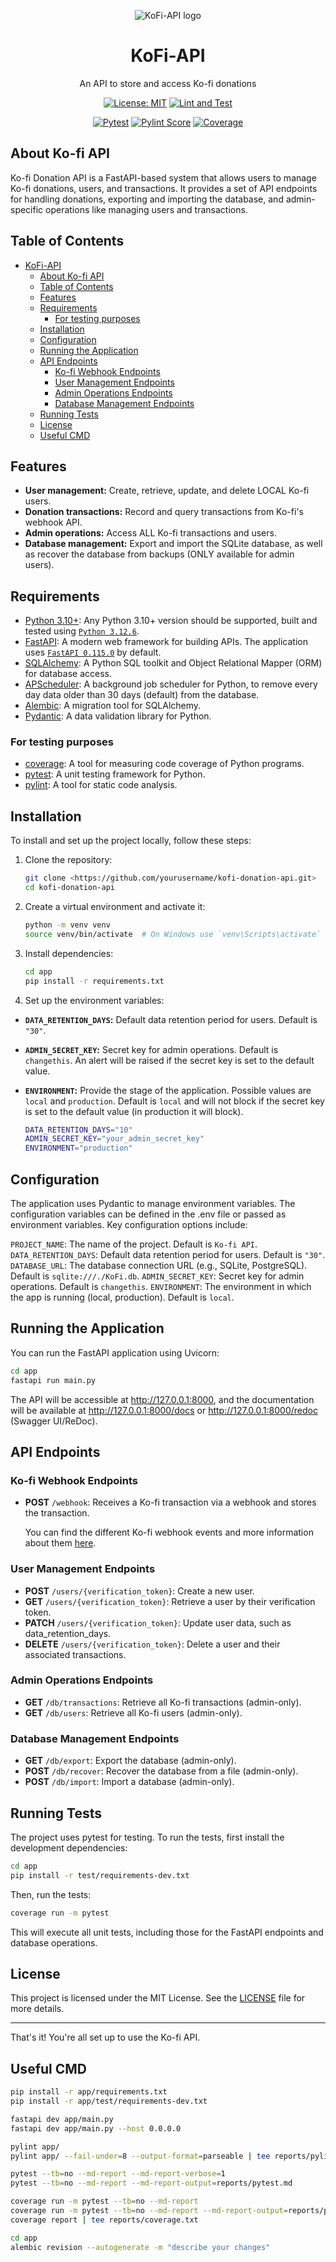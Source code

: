 <div align="center">

![KoFi-API logo](./img/bitmap.svg "KoFi-API logo")

# KoFi-API

An API to store and access Ko-fi donations

<!-- Badges -->
[![License: MIT](https://img.shields.io/badge/License-MIT-yellow.svg)](https://opensource.org/licenses/MIT)
[![Lint and Test](https://github.com/LordLumineer/KoFi-API/actions/workflows/lint_and_test_push.yml/badge.svg?branch=master)](https://github.com/LordLumineer/KoFi-API/actions/workflows/lint_and_test_push.yml)

[![Pytest](./img/pytest_badge.svg)](./reports/pytest.md)
[![Pylint Score](./img/pylint_badge.svg)](./reports/pylint.txt)
[![Coverage](./img/coverage_badge.svg)](./reports/coverage.txt)
</div>

## About Ko-fi API

Ko-fi Donation API is a FastAPI-based system that allows users to manage Ko-fi donations, users, and transactions. It provides a set of API endpoints for handling donations, exporting and importing the database, and admin-specific operations like managing users and transactions.

## Table of Contents

- [KoFi-API](#kofi-api)
  - [About Ko-fi API](#about-ko-fi-api)
  - [Table of Contents](#table-of-contents)
  - [Features](#features)
  - [Requirements](#requirements)
    - [For testing purposes](#for-testing-purposes)
  - [Installation](#installation)
  - [Configuration](#configuration)
  - [Running the Application](#running-the-application)
  - [API Endpoints](#api-endpoints)
    - [Ko-fi Webhook Endpoints](#ko-fi-webhook-endpoints)
    - [User Management Endpoints](#user-management-endpoints)
    - [Admin Operations Endpoints](#admin-operations-endpoints)
    - [Database Management Endpoints](#database-management-endpoints)
  - [Running Tests](#running-tests)
  - [License](#license)
  - [Useful CMD](#useful-cmd)

## Features

- **User management:** Create, retrieve, update, and delete LOCAL Ko-fi users.
- **Donation transactions:** Record and query transactions from Ko-fi's webhook API.
- **Admin operations:** Access ALL Ko-fi transactions and users.
- **Database management:** Export and import the SQLite database, as well as recover the database from backups (ONLY available for admin users).

## Requirements

- [Python 3.10+](https://www.python.org/downloads/): Any Python 3.10+ version should be supported, built and tested using [`Python 3.12.6`](https://www.python.org/downloads/release/python-3126/).
- [FastAPI](https://fastapi.tiangolo.com/): A modern web framework for building APIs. The application uses [`FastAPI 0.115.0`](https://github.com/fastapi/fastapi/releases/tag/0.115.0) by default.
- [SQLAlchemy](https://www.sqlalchemy.org): A Python SQL toolkit and Object Relational Mapper (ORM) for database access.
- [APScheduler](https://apscheduler.readthedocs.io): A background job scheduler for Python, to remove every day data older than 30 days (default) from the database.
- [Alembic](https://alembic.sqlalchemy.org): A migration tool for SQLAlchemy.
- [Pydantic](https://docs.pydantic.dev): A data validation library for Python.

### For testing purposes

- [coverage](https://coverage.readthedocs.io/en/coverage-5.5/): A tool for measuring code coverage of Python programs.
- [pytest](https://docs.pytest.org/en/6.2.x/): A unit testing framework for Python.
- [pylint](https://pylint.pycqa.org/): A tool for static code analysis.

## Installation

To install and set up the project locally, follow these steps:

1. Clone the repository:

    ```bash
    git clone <https://github.com/yourusername/kofi-donation-api.git>
    cd kofi-donation-api
    ```

2. Create a virtual environment and activate it:

    ```bash
    python -m venv venv
    source venv/bin/activate  # On Windows use `venv\Scripts\activate`
    ```

3. Install dependencies:

    ```bash
    cd app
    pip install -r requirements.txt
    ```

4. Set up the environment variables:

- **`DATA_RETENTION_DAYS`:** Default data retention period for users. Default is `"30"`.
- **`ADMIN_SECRET_KEY`:** Secret key for admin operations. Default is `changethis`. An alert will be raised if the secret key is set to the default value.
- **`ENVIRONMENT`:** Provide the stage of the application. Possible values are `local` and `production`. Default is `local` and will not block if the secret key is set to the default value (in production it will block).

    ```bash
    DATA_RETENTION_DAYS="10"
    ADMIN_SECRET_KEY="your_admin_secret_key"
    ENVIRONMENT="production"
    ```

## Configuration

The application uses Pydantic to manage environment variables. The configuration variables can be defined in the .env file or passed as environment variables. Key configuration options include:

`PROJECT_NAME`: The name of the project. Default is `Ko-fi API`.
`DATA_RETENTION_DAYS`: Default data retention period for users. Default is `"30"`.
`DATABASE_URL`: The database connection URL (e.g., SQLite, PostgreSQL). Default is `sqlite:///./KoFi.db`.
`ADMIN_SECRET_KEY`: Secret key for admin operations. Default is `changethis`.
`ENVIRONMENT`: The environment in which the app is running (local, production). Default is `local`.

## Running the Application

You can run the FastAPI application using Uvicorn:

```bash
cd app
fastapi run main.py
```

The API will be accessible at <http://127.0.0.1:8000>, and the documentation will be available at <http://127.0.0.1:8000/docs> or <http://127.0.0.1:8000/redoc> (Swagger UI/ReDoc).

## API Endpoints

### Ko-fi Webhook Endpoints

- **POST** `/webhook`: Receives a Ko-fi transaction via a webhook and stores the transaction.

    You can find the different Ko-fi webhook events and more information about them [here](https://help.ko-fi.com/hc/en-us/articles/360004162298-Does-Ko-fi-have-an-API-or-webhook).

### User Management Endpoints

- **POST** `/users/{verification_token}`: Create a new user.
- **GET** `/users/{verification_token}`: Retrieve a user by their verification token.
- **PATCH** `/users/{verification_token}`: Update user data, such as data_retention_days.
- **DELETE** `/users/{verification_token}`: Delete a user and their associated transactions.

### Admin Operations Endpoints

- **GET** `/db/transactions`: Retrieve all Ko-fi transactions (admin-only).
- **GET** `/db/users`: Retrieve all Ko-fi users (admin-only).

### Database Management Endpoints

- **GET** `/db/export`: Export the database (admin-only).
- **POST** `/db/recover`: Recover the database from a file (admin-only).
- **POST** `/db/import`: Import a database (admin-only).

## Running Tests

The project uses pytest for testing. To run the tests, first install the development dependencies:

```bash
cd app
pip install -r test/requirements-dev.txt
```

Then, run the tests:

```bash
coverage run -m pytest
```

This will execute all unit tests, including those for the FastAPI endpoints and database operations.

## License

This project is licensed under the MIT License. See the [LICENSE](LICENSE) file for more details.

---

That's it! You're all set up to use the Ko-fi API.

## Useful CMD

```bash
pip install -r app/requirements.txt
pip install -r app/test/requirements-dev.txt

fastapi dev app/main.py
fastapi dev app/main.py --host 0.0.0.0

pylint app/ 
pylint app/ --fail-under=8 --output-format=parseable | tee reports/pylint-report.txt

pytest --tb=no --md-report --md-report-verbose=1
pytest --tb=no --md-report --md-report-output=reports/pytest.md

coverage run -m pytest --tb=no --md-report
coverage run -m pytest --tb=no --md-report --md-report-output=reports/pytest.md 
coverage report | tee reports/coverage.txt

cd app
alembic revision --autogenerate -m "describe your changes"
```
